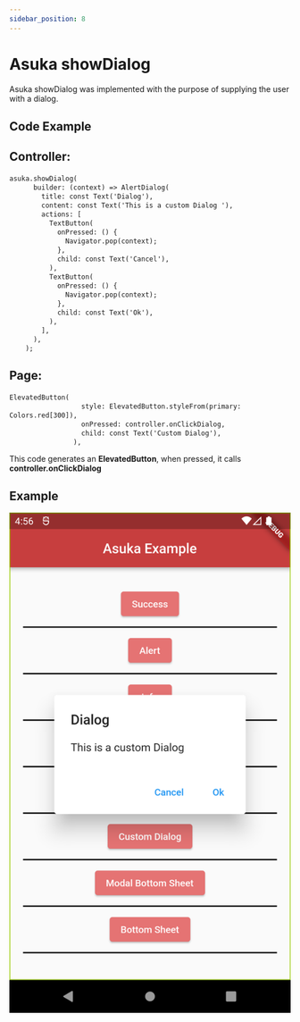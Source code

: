 ```yaml
---
sidebar_position: 8
---
```


# Asuka showDialog

Asuka showDialog was implemented with the purpose of supplying the user with a dialog.

## Code Example

## Controller:

```
asuka.showDialog(
      builder: (context) => AlertDialog(
        title: const Text('Dialog'),
        content: const Text('This is a custom Dialog '),
        actions: [
          TextButton(
            onPressed: () {
              Navigator.pop(context);
            },
            child: const Text('Cancel'),
          ),
          TextButton(
            onPressed: () {
              Navigator.pop(context);
            },
            child: const Text('Ok'),
          ),
        ],
      ),
    );
```

## Page:

```
ElevatedButton(
                  style: ElevatedButton.styleFrom(primary: Colors.red[300]),
                  onPressed: controller.onClickDialog,
                  child: const Text('Custom Dialog'),
                ),
```

This code generates an **ElevatedButton**, when pressed, it calls **controller.onClickDialog**

## Example

![dialog](.\assets\img\dialog.png)

